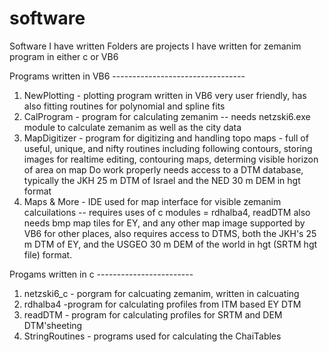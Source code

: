 # software
Software I have written
Folders are projects I have written for zemanim program in either c or VB6

Programs written in VB6 ---------------------------------
1. NewPlotting - plotting program written in VB6 
very user friendly, has also fitting routines for polynomial and spline fits
2. CalProgram - program for calculating zemanim -- needs netzski6.exe module to calculate zemanim as well as the city data
3. MapDigitizer - program for digitizing and handling topo maps - full of useful, unique, and nifty routines including
following contours, storing images for realtime editing, contouring maps, determing visible horizon of area on map
Do work properly needs access to a DTM database, typically the JKH 25 m DTM of Israel and the NED 30 m DEM in hgt format
4. Maps & More - IDE used for map interface for visible zemanim calcuilations -- requires uses of c modules = rdhalba4, readDTM
also needs bmp map tiles for EY, and any other map image supported by VB6 for other places, also requires access to DTMS, both
the JKH's 25 m DTM of EY, and the USGEO 30 m DEM of the world in hgt (SRTM hgt file) format.


Progams written in c ------------------------

1. netzski6_c - porgram for calcuating zemanim, written in calcuating
2. rdhalba4 -program for calculating profiles from ITM based EY DTM
3. readDTM - program for calculating profiles for SRTM and DEM DTM'sheeting
4. StringRoutines - programs used for calculating the ChaiTables
